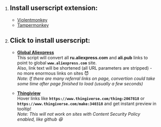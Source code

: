 1. **Install userscript extension:**
   ---------------------------------

   * [Violentmonkey](https://violentmonkey.github.io/get-it/)
   * [Tampermonkey](https://tampermonkey.net)

2. **Click to install userscript:**
   --------------------------------

   * **[Global Aliexpress](https://github.com/Perlovka/userscripts/raw/master/global_aliexpress/global_aliexpress.user.js)**  
      This script will convert all **ru.aliexpress.com** and **ali.pub** links to point to global **`www.aliexpress.com`** site.  
      Also, link text will be shortened (all URL parameters are stripped) - no more enormous links on sites :smiling_imp:  
      *Note: If there are many referral links on page, convertion could take some time after page finished to load (usually a few seconds)*

   * **[Thingiview](https://github.com/Perlovka/userscripts/raw/master/thingiview/thingiview.user.js)**  
      Hover links like **`https://www.thingiverse.com/thing:2067818`** or **`https://www.thingiverse.com/make:340318`** and get instant preview in tooltip!  
      *Note: This will not work on sites with Content Security Policy enabled, like github :laughing:*
